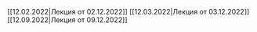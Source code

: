 [[12.02.2022|Лекция от 02.12.2022]]
[[12.03.2022|Лекция от 03.12.2022]]
[[12.09.2022|Лекция от 09.12.2022]]


